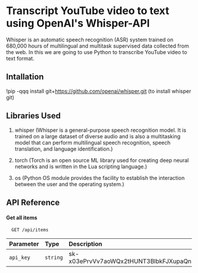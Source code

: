 
# Transcript YouTube video to text using OpenAI's Whisper-API

Whisper is an automatic speech recognition (ASR) system trained on 680,000 hours of multilingual and multitask supervised data collected from the web. In this we are going to use Python to transcribe YouTube video to text format.


## Intallation
!pip -qqq install git+https://github.com/openai/whisper.git 
(to install whisper git)


## Libraries Used

1. whisper
(Whisper is a general-purpose speech recognition model. It is trained on a large dataset of diverse audio and is also a multitasking model that can perform multilingual speech 
recognition, speech translation, and language identification.)

2. torch
(Torch is an open source ML library used for creating deep neural networks and is written in the Lua scripting language.)

3. os
(Python OS module provides the facility to establish the interaction between the user and the operating system.)
## API Reference

#### Get all items

```http
  GET /api/items
```

| Parameter | Type     | Description                |
| :-------- | :------- | :------------------------- |
| `api_key` | `string` | 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 |




